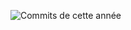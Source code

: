 ![Commits de cette année](https://github-readme-stats.vercel.app/api?username=Florian7-hub&show_icons=true&count_private=true)
